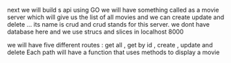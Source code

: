  next we will build s api using GO 
 we will have something called as a movie server which will give us the list of all movies and we can create update and delete ...
 its name is crud and crud stands for this server.
 we dont have database here and we use strucs and slices in localhost  8000 

 we will have five different routes : get all , get by id , create , update and delete
 Each path will have a function that uses methods to display a movie
 